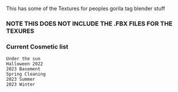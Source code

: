 This has some of the Textures for peoples gorila tag blender stuff

### NOTE THIS DOES NOT INCLUDE THE .FBX FILES FOR THE TEXURES

### Current Cosmetic list

	Under the sun
	Halloween 2022
	2023 Basement
	Spring Cleaning
	2023 Summer
	2023 Winter
